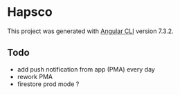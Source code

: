 # Hapsco

This project was generated with [Angular CLI](https://github.com/angular/angular-cli) version 7.3.2.

## Todo

- add push notification from app (PMA) every day
- rework PMA
- firestore prod mode ?
